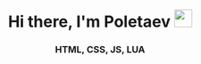 <h1 align="center">Hi there, I'm Poletaev
<img src="https://github.com/blackcater/blackcater/raw/main/images/Hi.gif" height="32"/></h1>
<h3 align="center">HTML, CSS, JS, LUA</h3>
